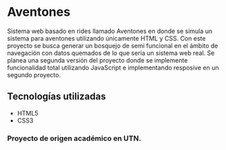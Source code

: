 # Aventones

Sistema web basado en rides llamado Aventones en donde se simula un sistema para aventones utilizando únicamente HTML y CSS.
Con este proyecto se busca generar un bosquejo de semi funcional en el ámbito de navegación con datos quemados de lo que sería un sistema web real.
Se planea una segunda versión del proyecto donde se implemente funcionalidad total utilizando JavaScript e implementando resposive en un segundo proyecto.

## Tecnologías utilizadas

- HTML5  
- CSS3  

### Proyecto de origen académico en UTN.


